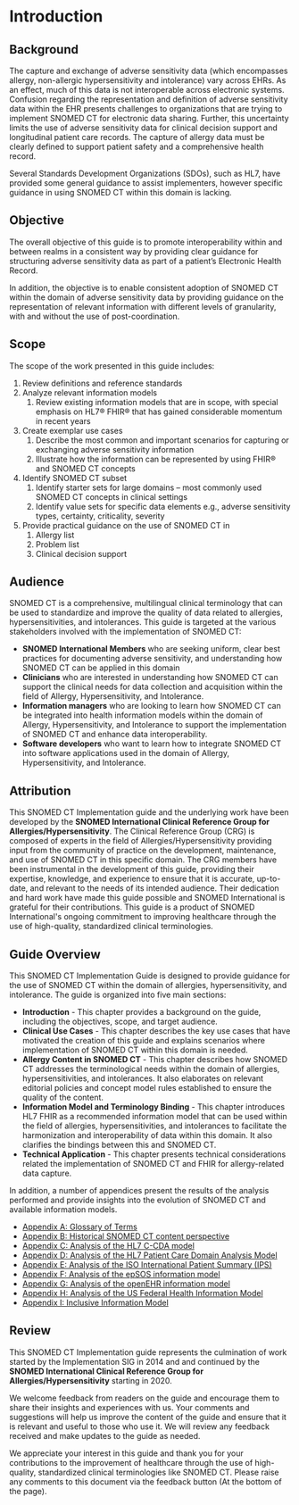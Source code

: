 # Introduction

## Background

The capture and exchange of adverse sensitivity data (which encompasses allergy, non-allergic hypersensitivity and intolerance) vary across EHRs. As an effect, much of this data is not interoperable across electronic systems. Confusion regarding the representation and definition of adverse sensitivity data within the EHR presents challenges to organizations that are trying to implement SNOMED CT for electronic data sharing. Further, this uncertainty limits the use of adverse sensitivity data for clinical decision support and longitudinal patient care records. The capture of allergy data must be clearly defined to support patient safety and a comprehensive health record.

Several Standards Development Organizations (SDOs), such as HL7, have provided some general guidance to assist implementers, however specific guidance in using SNOMED CT within this domain is lacking.

## Objective

The overall objective of this guide is to promote interoperability within and between realms in a consistent way by providing clear guidance for structuring adverse sensitivity data as part of a patient’s Electronic Health Record.

In addition, the objective is to enable consistent adoption of SNOMED CT within the domain of adverse sensitivity data by providing guidance on the representation of relevant information with different levels of granularity, with and without the use of post-coordination.

## Scope

The scope of the work presented in this guide includes:

1. Review definitions and reference standards
2. Analyze relevant information models
   1. Review existing information models that are in scope, with special emphasis on HL7® FHIR® that has gained considerable momentum in recent years
3. Create exemplar use cases
   1. Describe the most common and important scenarios for capturing or exchanging adverse sensitivity information
   2. Illustrate how the information can be represented by using FHIR® and SNOMED CT concepts
4. Identify SNOMED CT subset
   1. Identify starter sets for large domains – most commonly used SNOMED CT concepts in clinical settings
   2. Identify value sets for specific data elements e.g., adverse sensitivity types, certainty, criticality, severity
5. Provide practical guidance on the use of SNOMED CT in
   1. Allergy list
   2. Problem list
   3. Clinical decision support

## Audience

SNOMED CT is a comprehensive, multilingual clinical terminology that can be used to standardize and improve the quality of data related to allergies, hypersensitivities, and intolerances. This guide is targeted at the various stakeholders involved with the implementation of SNOMED CT:

* **SNOMED International Members** who are seeking uniform, clear best practices for documenting adverse sensitivity, and understanding how SNOMED CT can be applied in this domain
* **Clinicians** who are interested in understanding how SNOMED CT can support the clinical needs for data collection and acquisition within the field of Allergy, Hypersensitivity, and Intolerance.
* **Information managers** who are looking to learn how SNOMED CT can be integrated into health information models within the domain of Allergy, Hypersensitivity, and Intolerance to support the implementation of SNOMED CT and enhance data interoperability.
* **Software developers** who want to learn how to integrate SNOMED CT into software applications used in the domain of Allergy, Hypersensitivity, and Intolerance.

## Attribution

This SNOMED CT Implementation guide and the underlying work have been developed by the **SNOMED International Clinical Reference Group for Allergies/Hypersensitivity**. The Clinical Reference Group (CRG) is composed of experts in the field of Allergies/Hypersensitivity providing input from the community of practice on the development, maintenance, and use of SNOMED CT in this specific domain. The CRG members have been instrumental in the development of this guide, providing their expertise, knowledge, and experience to ensure that it is accurate, up-to-date, and relevant to the needs of its intended audience. Their dedication and hard work have made this guide possible and SNOMED International is grateful for their contributions. This guide is a product of SNOMED International's ongoing commitment to improving healthcare through the use of high-quality, standardized clinical terminologies.

## Guide Overview

This SNOMED CT Implementation Guide is designed to provide guidance for the use of SNOMED CT within the domain of allergies, hypersensitivity, and intolerance. The guide is organized into five main sections:

* **Introduction** - This chapter provides a background on the guide, including the objectives, scope, and target audience.
* **Clinical Use Cases** - This chapter describes the key use cases that have motivated the creation of this guide and explains scenarios where implementation of SNOMED CT within this domain is needed.
* **Allergy Content in SNOMED CT** - This chapter describes how SNOMED CT addresses the terminological needs within the domain of allergies, hypersensitivities, and intolerances. It also elaborates on relevant editorial policies and concept model rules established to ensure the quality of the content.
* **Information Model and Terminology Binding** - This chapter introduces HL7 FHIR as a recommended information model that can be used within the field of allergies, hypersensitivities, and intolerances to facilitate the harmonization and interoperability of data within this domain. It also clarifies the bindings between this and SNOMED CT.
* **Technical Application** - This chapter presents technical considerations related the implementation of SNOMED CT and FHIR for allergy-related data capture.

In addition, a number of appendices present the results of the analysis performed and provide insights into the evolution of SNOMED CT and available information models.

* [Appendix A: Glossary of Terms](../appendixes/appendix-a-glossary-of-terms.md)
* [Appendix B: Historical SNOMED CT content perspective](../appendixes/appendix-b-historical-snomed-ct-content-perspective.md)
* [Appendix C: Analysis of the HL7 C-CDA model](../appendixes/appendix-c-analysis-of-the-hl7-c-cda-model.md)
* [Appendix D: Analysis of the HL7 Patient Care Domain Analysis Model](../appendixes/appendix-d-analysis-of-the-hl7-patient-care-domain-analysis-model.md)
* [Appendix E: Analysis of the ISO International Patient Summary (IPS)](../appendixes/appendix-e-analysis-of-the-iso-international-patient-summary-ips.md)
* [Appendix F: Analysis of the epSOS information model](../appendixes/appendix-f-analysis-of-the-epsos-information-model.md)
* [Appendix G: Analysis of the openEHR information model](../appendixes/appendix-g-analysis-of-the-openehr-information-model.md)
* [Appendix H: Analysis of the US Federal Health Information Model](../appendixes/appendix-h-analysis-of-the-us-federal-health-information-model.md)
* [Appendix I: Inclusive Information Model](../appendixes/appendix-i-inclusive-information-model.md)

## Review

This SNOMED CT Implementation guide represents the culmination of work started by the Implementation SIG in 2014 and and continued by the **SNOMED International Clinical Reference Group for Allergies/Hypersensitivity** starting in 2020.

We welcome feedback from readers on the guide and encourage them to share their insights and experiences with us. Your comments and suggestions will help us improve the content of the guide and ensure that it is relevant and useful to those who use it. We will review any feedback received and make updates to the guide as needed.

We appreciate your interest in this guide and thank you for your contributions to the improvement of healthcare through the use of high-quality, standardized clinical terminologies like SNOMED CT. Please raise any comments to this document via the feedback button (At the bottom of the page).
